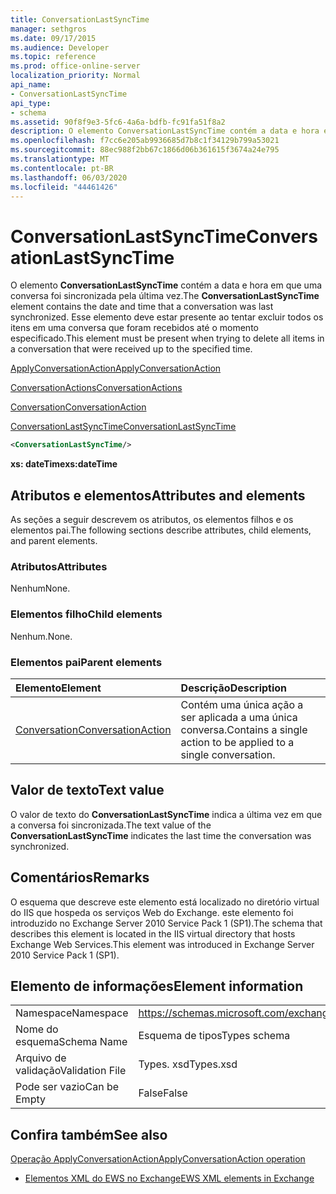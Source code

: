 ```yaml
---
title: ConversationLastSyncTime
manager: sethgros
ms.date: 09/17/2015
ms.audience: Developer
ms.topic: reference
ms.prod: office-online-server
localization_priority: Normal
api_name:
- ConversationLastSyncTime
api_type:
- schema
ms.assetid: 90f8f9e3-5fc6-4a6a-bdfb-fc91fa51f8a2
description: O elemento ConversationLastSyncTime contém a data e hora em que uma conversa foi sincronizada pela última vez. Esse elemento deve estar presente ao tentar excluir todos os itens em uma conversa que foram recebidos até o momento especificado.
ms.openlocfilehash: f7cc6e205ab9936685d7b8c1f34129b799a53021
ms.sourcegitcommit: 88ec988f2bb67c1866d06b361615f3674a24e795
ms.translationtype: MT
ms.contentlocale: pt-BR
ms.lasthandoff: 06/03/2020
ms.locfileid: "44461426"
---
```

# <a name="conversationlastsynctime"></a><span data-ttu-id="be93c-104">ConversationLastSyncTime</span><span class="sxs-lookup"><span data-stu-id="be93c-104">ConversationLastSyncTime</span></span>

<span data-ttu-id="be93c-105">O elemento **ConversationLastSyncTime** contém a data e hora em que uma conversa foi sincronizada pela última vez.</span><span class="sxs-lookup"><span data-stu-id="be93c-105">The **ConversationLastSyncTime** element contains the date and time that a conversation was last synchronized.</span></span> <span data-ttu-id="be93c-106">Esse elemento deve estar presente ao tentar excluir todos os itens em uma conversa que foram recebidos até o momento especificado.</span><span class="sxs-lookup"><span data-stu-id="be93c-106">This element must be present when trying to delete all items in a conversation that were received up to the specified time.</span></span> 
  
[<span data-ttu-id="be93c-107">ApplyConversationAction</span><span class="sxs-lookup"><span data-stu-id="be93c-107">ApplyConversationAction</span></span>](applyconversationaction.md)
  
[<span data-ttu-id="be93c-108">ConversationActions</span><span class="sxs-lookup"><span data-stu-id="be93c-108">ConversationActions</span></span>](conversationactions.md)
  
[<span data-ttu-id="be93c-109">Conversation</span><span class="sxs-lookup"><span data-stu-id="be93c-109">ConversationAction</span></span>](conversationaction.md)
  
[<span data-ttu-id="be93c-110">ConversationLastSyncTime</span><span class="sxs-lookup"><span data-stu-id="be93c-110">ConversationLastSyncTime</span></span>](conversationlastsynctime.md)
  
```XML
<ConversationLastSyncTime/>
```

 <span data-ttu-id="be93c-111">**xs: dateTime**</span><span class="sxs-lookup"><span data-stu-id="be93c-111">**xs:dateTime**</span></span>
## <a name="attributes-and-elements"></a><span data-ttu-id="be93c-112">Atributos e elementos</span><span class="sxs-lookup"><span data-stu-id="be93c-112">Attributes and elements</span></span>

<span data-ttu-id="be93c-113">As seções a seguir descrevem os atributos, os elementos filhos e os elementos pai.</span><span class="sxs-lookup"><span data-stu-id="be93c-113">The following sections describe attributes, child elements, and parent elements.</span></span>
  
### <a name="attributes"></a><span data-ttu-id="be93c-114">Atributos</span><span class="sxs-lookup"><span data-stu-id="be93c-114">Attributes</span></span>

<span data-ttu-id="be93c-115">Nenhum</span><span class="sxs-lookup"><span data-stu-id="be93c-115">None.</span></span>
  
### <a name="child-elements"></a><span data-ttu-id="be93c-116">Elementos filho</span><span class="sxs-lookup"><span data-stu-id="be93c-116">Child elements</span></span>

<span data-ttu-id="be93c-117">Nenhum.</span><span class="sxs-lookup"><span data-stu-id="be93c-117">None.</span></span>
  
### <a name="parent-elements"></a><span data-ttu-id="be93c-118">Elementos pai</span><span class="sxs-lookup"><span data-stu-id="be93c-118">Parent elements</span></span>

|<span data-ttu-id="be93c-119">**Elemento**</span><span class="sxs-lookup"><span data-stu-id="be93c-119">**Element**</span></span>|<span data-ttu-id="be93c-120">**Descrição**</span><span class="sxs-lookup"><span data-stu-id="be93c-120">**Description**</span></span>|
|:-----|:-----|
|[<span data-ttu-id="be93c-121">Conversation</span><span class="sxs-lookup"><span data-stu-id="be93c-121">ConversationAction</span></span>](conversationaction.md) <br/> |<span data-ttu-id="be93c-122">Contém uma única ação a ser aplicada a uma única conversa.</span><span class="sxs-lookup"><span data-stu-id="be93c-122">Contains a single action to be applied to a single conversation.</span></span>  <br/> |
   
## <a name="text-value"></a><span data-ttu-id="be93c-123">Valor de texto</span><span class="sxs-lookup"><span data-stu-id="be93c-123">Text value</span></span>

<span data-ttu-id="be93c-124">O valor de texto do **ConversationLastSyncTime** indica a última vez em que a conversa foi sincronizada.</span><span class="sxs-lookup"><span data-stu-id="be93c-124">The text value of the **ConversationLastSyncTime** indicates the last time the conversation was synchronized.</span></span> 
  
## <a name="remarks"></a><span data-ttu-id="be93c-125">Comentários</span><span class="sxs-lookup"><span data-stu-id="be93c-125">Remarks</span></span>

<span data-ttu-id="be93c-126">O esquema que descreve este elemento está localizado no diretório virtual do IIS que hospeda os serviços Web do Exchange. este elemento foi introduzido no Exchange Server 2010 Service Pack 1 (SP1).</span><span class="sxs-lookup"><span data-stu-id="be93c-126">The schema that describes this element is located in the IIS virtual directory that hosts Exchange Web Services.This element was introduced in Exchange Server 2010 Service Pack 1 (SP1).</span></span>
  
## <a name="element-information"></a><span data-ttu-id="be93c-127">Elemento de informações</span><span class="sxs-lookup"><span data-stu-id="be93c-127">Element information</span></span>

|||
|:-----|:-----|
|<span data-ttu-id="be93c-128">Namespace</span><span class="sxs-lookup"><span data-stu-id="be93c-128">Namespace</span></span>  <br/> |https://schemas.microsoft.com/exchange/services/2006/types  <br/> |
|<span data-ttu-id="be93c-129">Nome do esquema</span><span class="sxs-lookup"><span data-stu-id="be93c-129">Schema Name</span></span>  <br/> |<span data-ttu-id="be93c-130">Esquema de tipos</span><span class="sxs-lookup"><span data-stu-id="be93c-130">Types schema</span></span>  <br/> |
|<span data-ttu-id="be93c-131">Arquivo de validação</span><span class="sxs-lookup"><span data-stu-id="be93c-131">Validation File</span></span>  <br/> |<span data-ttu-id="be93c-132">Types. xsd</span><span class="sxs-lookup"><span data-stu-id="be93c-132">Types.xsd</span></span>  <br/> |
|<span data-ttu-id="be93c-133">Pode ser vazio</span><span class="sxs-lookup"><span data-stu-id="be93c-133">Can be Empty</span></span>  <br/> |<span data-ttu-id="be93c-134">False</span><span class="sxs-lookup"><span data-stu-id="be93c-134">False</span></span>  <br/> |
   
## <a name="see-also"></a><span data-ttu-id="be93c-135">Confira também</span><span class="sxs-lookup"><span data-stu-id="be93c-135">See also</span></span>



[<span data-ttu-id="be93c-136">Operação ApplyConversationAction</span><span class="sxs-lookup"><span data-stu-id="be93c-136">ApplyConversationAction operation</span></span>](applyconversationaction-operation.md)


- [<span data-ttu-id="be93c-137">Elementos XML do EWS no Exchange</span><span class="sxs-lookup"><span data-stu-id="be93c-137">EWS XML elements in Exchange</span></span>](ews-xml-elements-in-exchange.md)

